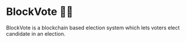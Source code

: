 # BlockVote 🤝🏻
BlockVote is a blockchain based election system which lets voters elect candidate in an election.
